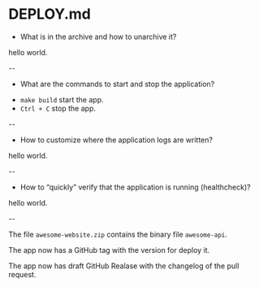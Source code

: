 # DEPLOY.md
* What is in the archive and how to unarchive it?   

hello world.  

--  

* What are the commands to start and stop the application?  

 - `make build` start the app.
 - `Ctrl + C` stop the app.

--  

* How to customize where the application logs are written?  

hello world.  

--  

* How to “quickly” verify that the application is running (healthcheck)?  

hello world.  

--

The file `awesome-website.zip` contains the binary file `awesome-api`.

The app now has a GitHub tag with the version for deploy it.

The app now has draft GitHub Realase with the changelog of the pull request.
